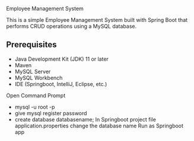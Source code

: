  Employee Management System

This is a simple Employee Management System built with Spring Boot that performs CRUD operations using a MySQL database.

## Prerequisites

- Java Development Kit (JDK) 11 or later
- Maven
- MySQL Server
- MySQL Workbench
- IDE (Springboot, IntelliJ, Eclipse, etc.)

Open Command Prompt
- mysql -u root -p
- give mysql register password
- create database databasename;
In Springboot project file application.properties change the database name
Run as Springboot app
